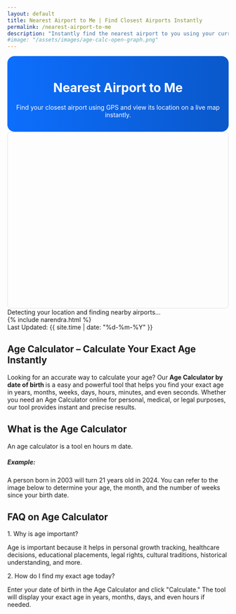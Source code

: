 ```yaml
---
layout: default
title: Nearest Airport to Me | Find Closest Airports Instantly
permalink: /nearest-airport-to-me
description: "Instantly find the nearest airport to you using your current location. View airport name, distance, and location on map with this fast and accurate tool"
#image: "/assets/images/age-calc-open-graph.png"
---
```

<style>
  .hero {
    background: linear-gradient(to right, #0d6efd, #0a58ca);
    color: white;
    padding: 1rem 1rem;
    text-align: center;
    border-radius: 1rem;
  }
  .card-airport {
    border-left: 5px solid #0d6efd;
  }
  #map {
    height: 400px;
    border-radius: 0.5rem;
    border: 1px solid #dee2e6;
  }
</style>
<link rel="stylesheet" href="https://unpkg.com/leaflet@1.9.4/dist/leaflet.css" />


  <div class="hero mb-1">
    <h1 class="display-5 fw-bold">Nearest Airport to Me</h1>
    <p class="lead">Find your closest airport using GPS and view its location on a live map instantly.</p>
  </div>
  <div id="map" class="mb-5"></div>
  <div id="result">
    <div class="alert alert-info">Detecting your location and finding nearby airports...</div>
  </div>






<!-- Article Content -->
 <div class="article-container">
      <div class="d-flex flex-wrap justify-content-between align-items-center mb-4 pb-3 border-bottom">
        <div class="d-flex align-items-center">
          <div class=" p-2 "></div>
          <div>{% include narendra.html %}</div>
        </div>
        <div class="text-muted p-3">
          <i class="fas fa-calendar me-1"></i>Last Updated: {{ site.time | date: "%d-%m-%Y" }}
        </div>
      </div>

<!-- Section -->
<section class="mb-5">
 <h2>Age Calculator – Calculate Your Exact Age Instantly</h2>
  <p>Looking for an accurate way to calculate your age? Our <strong>Age Calculator by date of birth </strong>is a easy and powerful tool that helps you find your exact age in years, months, weeks, days, hours, minutes, and even seconds. Whether you need an Age Calculator online for personal, medical, or legal purposes, our tool provides instant and precise results.</p>
  <h2 class="card-title text-primary">What is the Age Calculator</h2>
   <p class="card-text">An age calculator is a tool en hours m date.</p>
                       
 <!-- highlight-box-->
 <div class="highlight-box">
   <h5><i class="fas fa-lightbulb text-warning me-2"></i>Example:</h5>
    <p class="mb-0">A person born in 2003 will turn 21 years old in 2024. You can refer to the image below to determine your age, the month, and the number of weeks since your birth date.</p>
    </div>
</section>
      <!-- FAQ Section -->
      <section class="mb-5">
        <h2 class="mb-4">FAQ on Age Calculator</h2>
        <div class="card mb-3 border-0 bg-light">
          <div class="card-body ">
            <div class="fw-bold text-primary">1. Why is age important?</div>
            <p class="mb-0"> Age is important because it helps in personal growth tracking, healthcare decisions, educational placements, legal rights, cultural traditions, historical understanding, and more.</p>
          </div>
        </div>
        <div class="card mb-3 border-0 bg-light">
          <div class="card-body ">
            <div class="fw-bold text-primary"> 2. How do I find my exact age today?</div>
            <p class="mb-0">Enter your date of birth in the Age Calculator and click "Calculate." The tool will display your exact age in years, months, days, and even hours if needed.</p>
          </div>
        </div>
         </section>
    </div>


<script src="https://unpkg.com/leaflet@1.9.4/dist/leaflet.js"></script>
<script src="/assets/js/airport-finder.js"></script>

